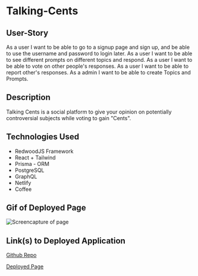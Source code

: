 # Talking-Cents

##  User-Story

As a user I want to be able to go to a signup page and sign up, and be able to use the username and password to login later.
As a user I want to be able to see different prompts on different topics and respond.
As a user I want to be able to vote on other people's responses.
As a user I want to be able to report other's responses.
As a admin I want to be able to create Topics and Prompts.

## Description

Talking Cents is a social platform to give your opinion on potentially controversial subjects while voting to gain "Cents".

## Technologies Used

- RedwoodJS Framework
- React + Tailwind
- Prisma - ORM
- PostgreSQL
- GraphQL
- Netlify
- Coffee


## Gif of Deployed Page

![Screencapture of page](/web/public/img/screenshot.gif)

## Link(s) to Deployed Application

<a href = "https://github.com/yohuck/daily-chatter"
target="_blank">Github Repo</a>

<a href = "https://www.talking-cents.com/" target="_blank">Deployed Page</a>
